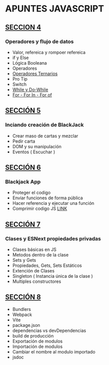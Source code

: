 # APUNTES JAVASCRIPT

## [ SECCION 4 ]( ./seccion4 ) 
### Operadores y flujo de datos
* Valor, refereica y rompoer refereica
* if y Else
* Lógica Booleana
* Operadores
* [Operadores Ternarios](seccion4/operador-ternario.js)
* Pro Tip
* Switch
* [While y Do-While](./seccion4/while.js)
* [For - For In - For of](./seccion4/ciclos.js)

## [ SECCIÓN 5]( ./seccion5/ )
### Inciando creación de BlackJack
* Crear maso de cartas y mezclar
* Pedir carta
* DOM y su manipulación
* Eventos ( Escuchar )


## [ SECCIÓN 6 ]( ./seccion6/ )
### Blackjack App 
* Proteger el codigo
* Enviar funciones de forma pública
* Hacer referencia y ejecutar una función
* Comprimir codigo JS [ LINK ]( https://www.toptal.com/developers/javascript-minifier )

## [ SECCIÓN 7 ]( ./seccion7/ )
### Clases y ESNext propiedades privadas
* Clases básicas en JS
* Metodos dentro de la clase
* Sets y Gets
* Propiedades, Gets, Sets Estáticos
* Extención de Clases
* Singleton ( Instancia única de la clase )
* Multiples constructores

## [ SECCIÓN 8 ]( ./seccion8/ )
* Bundlers
* Webpack
* Vite
* package.json
* dependencias vs devDependencias
* build de producción
* Exportación de modulos
* Importación de modulos
* Cambiar el nombre al modulo importado
* jsdoc 
